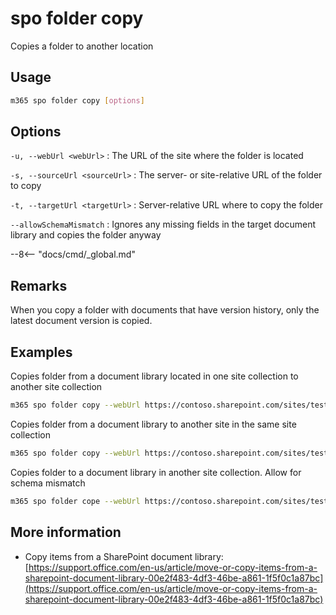 # spo folder copy

Copies a folder to another location

## Usage

```sh
m365 spo folder copy [options]
```

## Options

`-u, --webUrl <webUrl>`
: The URL of the site where the folder is located

`-s, --sourceUrl <sourceUrl>`
: The server- or site-relative URL of the folder to copy

`-t, --targetUrl <targetUrl>`
: Server-relative URL where to copy the folder

`--allowSchemaMismatch`
: Ignores any missing fields in the target document library and copies the folder anyway

--8<-- "docs/cmd/_global.md"

## Remarks

When you copy a folder with documents that have version history, only the latest document version is copied.

## Examples

Copies folder from a document library located in one site collection to another site collection

```sh
m365 spo folder copy --webUrl https://contoso.sharepoint.com/sites/test1 --sourceUrl /Shared%20Documents/MyFolder --targetUrl /sites/test2/Shared%20Documents/
```

Copies folder from a document library to another site in the same site collection

```sh
m365 spo folder copy --webUrl https://contoso.sharepoint.com/sites/test1 --sourceUrl /Shared%20Documents/MyFolder --targetUrl /sites/test1/HRDocuments/
```

Copies folder to a document library in another site collection. Allow for schema mismatch

```sh
m365 spo folder cope --webUrl https://contoso.sharepoint.com/sites/test1 --sourceUrl /Shared%20Documents/MyFolder --targetUrl /sites/test2/Shared%20Documents/ --allowSchemaMismatch
```

## More information

- Copy items from a SharePoint document library: [https://support.office.com/en-us/article/move-or-copy-items-from-a-sharepoint-document-library-00e2f483-4df3-46be-a861-1f5f0c1a87bc](https://support.office.com/en-us/article/move-or-copy-items-from-a-sharepoint-document-library-00e2f483-4df3-46be-a861-1f5f0c1a87bc)
